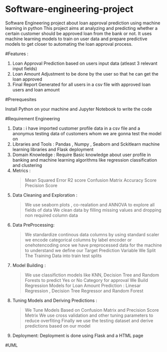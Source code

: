 # Software-engineering-project
Software Engineering project about loan approval prediction using machine learning in python
This project aims at analyzing and predicting whether a certain customer should be approved loan from the bank or not.
It uses machine learning models to train on user data and prepare predictive models to get closer to automating the loan approval process.

#Features :
1. Loan Approval Prediction based on users input data (atleast 3 relevant input fields)
2. Loan Amount Adjustment to be done by the user so that he can get the loan approved
3. Final Report Generated for all users in a csv file with approved loan users and loan amount

#Prerequesites

Install Python on your machine and Jupyter Notebook to write the code

#Requirement Engineering

1. Data : i have imported customer profile data in a csv file and a anonymus testing data of customers whom we are gonna test the model  on
2. Libraries and Tools : Pandas , Numpy , Seaborn and Sckitlearn machine learning libraries and Flask deployment
3. Domain Knowledge : Require Basic knowledge about user profile in banking and machine learning algorithms like regression classification and clustering
4. Metrics :
   > Mean Squared Error
   > R2 score
   > Confusion Matrix
   > Accuracy Score
   > Precision Score
5. Data Cleaning and Exploration :
   > We use seaborn plots , co-realation and ANNOVA to explore all fields of data
   > We clean data by filling missing values and dropping non required column data
6. Data PreProcessing:
   > We standardize continous data columns by using standard scaler
   > we encode categorical columns by label encoder or onehotencoding
   > once we have preprocessed data for the machine to understand we define our Target Prediction Variable
   > We Split The Training Data into train test splits
7. Model Building :
   > We use classifiction models like KNN, Decision Tree and Random Forests to predict Yes or No Category for approval
   > We Build Regression Models for Loan Amount Prediction : Linesar Regression , Decision Tree Regressor and Random Forest
8. Tuning Models and Deriving Predictions :
   > We Tune Models Based on Confusion Matrix and Precision Score Metrix
   > We use cross validation and other tuning parameters to reduce overfiting
   > Finally we use the testing dataset and derive predictions based on our model
9. Deployment: Deployment is done using Flask and a HTML page


#UML 

